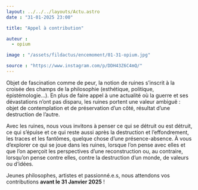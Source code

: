 ```yaml
---
layout: ../../../layouts/Actu.astro
date : "31-01-2025 23:00"

title: "Appel à contribution"

auteur :
  - opium

image : "/assets/fildactus/encemoment/01-31-opium.jpg"

source : "https://www.instagram.com/p/DDH43Z6C4mQ/"
---
```


Objet de fascination comme de peur, la notion de ruines s’inscrit à la croisée des champs de la philosophie (esthétique, politique, épistémologie…). En plus de faire appel à une actualité où la guerre et ses dévastations n’ont pas disparu, les ruines portent une valeur ambiguë : objet de contemplation et de préservation d’un côté, résultat d’une destruction de l’autre.  

Avec les ruines, nous vous invitons à penser ce qui se détruit ou est détruit, ce qui s’épuise et ce qui reste aussi après la destruction et l’effondrement, les traces et les fantômes, quelque chose d’une présence-absence. À vous d’explorer ce qui se joue dans les ruines, lorsque l’on pense avec elles et que l’on aperçoit les perspectives d’une reconstruction ou, au contraire, lorsqu’on pense contre elles, contre la destruction d’un monde, de valeurs ou d’idées.  

Jeunes philosophes, artistes et passionné.e.s, nous attendons vos contributions __avant le 31 Janvier 2025__ !
